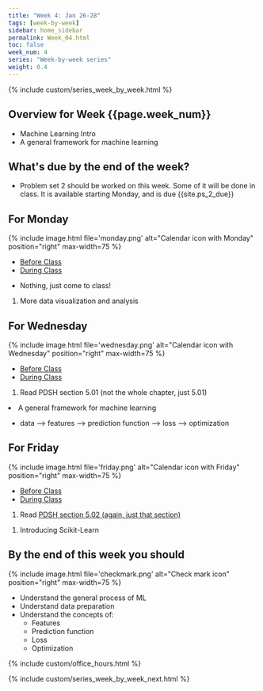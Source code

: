 ```yaml
---
title: "Week 4: Jan 26-28"
tags: [week-by-week]
sidebar: home_sidebar
permalink: Week_04.html
toc: false
week_num: 4
series: "Week-by-week series"
weight: 0.4
---
```


{% include custom/series_week_by_week.html %}

## Overview for Week {{page.week_num}}

* Machine Learning Intro
* A general framework for machine learning

## What's due by the end of the week?

* Problem set 2 should be worked on this week. Some of it will be done in class. It is available starting Monday, and is due {{site.ps_2_due}}

## For Monday

{% include image.html file='monday.png' alt="Calendar icon with Monday" position="right" max-width=75 %}

<ul id="MondayTabs" class="nav nav-tabs">
    <li class="active"><a href="#MonBefore" data-toggle="tab">Before Class</a></li>
    <li><a href="#MonDuring" data-toggle="tab">During Class</a></li>
</ul>
<div class="tab-content">
  <div role="tabpanel" class="tab-pane active" id="MonBefore">
    <ul>
      <li>Nothing, just come to class!</li>
    </ul>
  </div>
  <div role="tabpanel" class="tab-pane" id="MonDuring">
    <ol>
      <li>More data visualization and analysis</li>
    </ol>
  </div>
</div>

## For Wednesday

{% include image.html file='wednesday.png' alt="Calendar icon with Wednesday" position="right" max-width=75 %}

<ul id="WednesdayTabs" class="nav nav-tabs">
    <li class="active"><a href="#WedBefore" data-toggle="tab">Before Class</a></li>
    <li><a href="#WedDuring" data-toggle="tab">During Class</a></li>
</ul>
<div class="tab-content">
    <div role="tabpanel" class="tab-pane active" id="WedBefore">
    <ol>
      <li>Read <a href"https://jakevdp.github.io/PythonDataScienceHandbook/05.01-what-is-machine-learning.html">PDSH section 5.01 (not the whole chapter, just 5.01)</a></li>
    </ol>
  </div>
  <div role="tabpanel" class="tab-pane" id="WedDuring">
    <li>A general framework for machine learning</li>
      <ul>
        <li> data --> features --> prediction function --> loss --> optimization</li>
      </ul> 
  </div>
</div>

## For Friday

{% include image.html file='friday.png' alt="Calendar icon with Friday" position="right" max-width=75 %}

<ul id="FridayTabs" class="nav nav-tabs">
    <li class="active"><a href="#FriBefore" data-toggle="tab">Before Class</a></li>
    <li><a href="#FriDuring" data-toggle="tab">During Class</a></li>
</ul>
<div class="tab-content">
    <div role="tabpanel" class="tab-pane active" id="FriBefore">
      <ol>
        <li>Read <a href="https://jakevdp.github.io/PythonDataScienceHandbook/05.02-introducing-scikit-learn.html">PDSH section 5.02 (again, just that section)</a> </li>
      </ol>
    </div>
    <div role="tabpanel" class="tab-pane" id="FriDuring">
      <ol>
        <li>Introducing Scikit-Learn</li>
        </ul>
      </ol>
    </div>
</div>

## By the end of this week you should

{% include image.html file='checkmark.png' alt="Check mark icon" position="right" max-width=75 %}

* Understand the general process of ML
* Understand data preparation
* Understand the concepts of:
  * Features
  * Prediction function
  * Loss
  * Optimization

{% include custom/office_hours.html %}

{% include custom/series_week_by_week_next.html %}